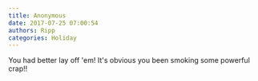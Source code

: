 ```yaml
---
title: Anonymous
date: 2017-07-25 07:00:54
authors: Ripp
categories: Holiday
---
```


 You had better lay off 'em!
It's obvious you been smoking some powerful crap!!